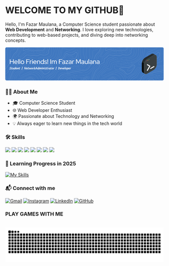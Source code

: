 # WELCOME TO MY GITHUB👋

Hello, I'm Fazar Maulana, a Computer Science student passionate about **Web Development** and **Networking**. I love exploring new technologies, contributing to web-based projects, and diving deep into networking concepts.

![Fazar's Learning Journey](img/github-header-image.png)

### 👨‍💻 About Me
- 🎓 Computer Science Student
- 🌐 Web Developer Enthusiast
- 🌍 Passionate about Technology and Networking
- 💡 Always eager to learn new things in the tech world

### 🛠️ Skills
<img src="https://img.shields.io/badge/HTML5-E34F26?style=for-the-badge&logo=html5&logoColor=white" /> <img src="https://img.shields.io/badge/CSS3-1572B6?style=for-the-badge&logo=css3&logoColor=white"> <img src="https://img.shields.io/badge/JavaScript-323330?style=for-the-badge&logo=javascript&logoColor=F7DF1E"> <img src="https://img.shields.io/badge/PHP-777BB4?style=for-the-badge&logo=php&logoColor=white"/> <img src="https://img.shields.io/badge/Dart-0175C2?style=for-the-badge&logo=dart&logoColor=white"> <img src="https://img.shields.io/badge/Laravel-FF2D20?style=for-the-badge&logo=laravel&logoColor=white" /> <img src ="https://img.shields.io/badge/MongoDB-4EA94B?style=for-the-badge&logo=mongodb&logoColor=white"> <img src="https://img.shields.io/badge/MySQL-005C84?style=for-the-badge&logo=mysql&logoColor=white">

### 🚀 Learning Progress in 2025
[![My Skills](https://skillicons.dev/icons?i=flutter,vue,react,express,nodejs,docker,kubernetes,next,kotlin,typescript&theme=dark&perline=5)](https://skillicons.dev)


### 📬 Connect with me
[![Gmail](https://img.shields.io/badge/Gmail-D14836?style=for-the-badge&logo=gmail&logoColor=white)](mailto:zarmaull179@gmail.com) [![Instagram](https://img.shields.io/badge/Instagram-E4405F?style=for-the-badge&logo=instagram&logoColor=white)](https://instagram.com/zarmaull_) [![LinkedIn](https://img.shields.io/badge/LinkedIn-0077B5?style=for-the-badge&logo=linkedin&logoColor=white)](https://www.linkedin.com/in/fazar-maulana-359a5a246) [![GitHub](https://img.shields.io/badge/GitHub%20Pages-222222?style=for-the-badge&logo=GitHub%20Pages&logoColor=white)](https://github.com/istzarmaull)

### PLAY GAMES WITH ME 
<br clear="both">

<img src="https://raw.githubusercontent.com/itszarmaull/itszarmaull/output/snake.svg" alt="Snake animation" />
